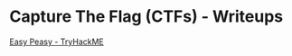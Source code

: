 # Capture The Flag (CTFs) - Writeups

[Easy Peasy - TryHackME](https://TheLant3rn.github.io/docs/easy_peasy-tryhackme_ctf)
